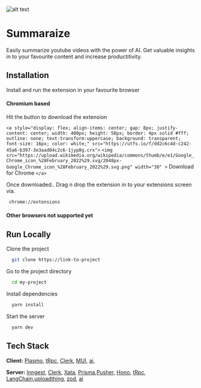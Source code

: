 ![alt text](https://xata.io/_next/image?url=%2Fmdx%2Fdocs%2Fmdx-blog%2Fpxci-hackathon%402x.jpg&w=3840&q=75)

# Summaraize

Easily summarize youtube videos with the power of AI. Get valuable insights in to your favourite content and increase productitivity.

## Installation

Install and run the extension in your favourite browser

#### Chromium based

Hit the button to download the extension

`<a style="display: flex; align-items: center; gap: 8px; justify-content: center; width: 400px; height: 50px; border: 4px solid #fff; outline: none; text-transform:uppercase; background: transparent; font-size: 16px; color: white;" src="https://utfs.io/f/dd2c6c4d-c242-45a6-b397-3e3aad04c2c6-1jyp8g.crx">`
`<img src="https://upload.wikimedia.org/wikipedia/commons/thumb/e/e1/Google_Chrome_icon_%28February_2022%29.svg/2048px-Google_Chrome_icon_%28February_2022%29.svg.png" width="30" >`
Download for Chrome
`</a>`

Once downloaded.. Drag n drop the extension in to your extensions screen via.

```bash
 chrome://extensions
```

#### Other browsers not supported yet

## Run Locally

Clone the project

```bash
  git clone https://link-to-project
```

Go to the project directory

```bash
  cd my-project
```

Install dependencies

```bash
  yarn install
```

Start the server

```bash
  yarn dev
```

## Tech Stack

**Client:** [Plasmo](https://www.plasmo.com/), [tRpc](https://trpc.io/), [Clerk](https://clerk.dev/), [MUI](mui.com), [ai](https://sdk.vercel.ai/docs/introduction),

**Server:** [Inngest](https://www.inngest.com/), [Clerk](https://clerk.dev/), [Xata](https://xata.io/), [Prisma](prisma.io),[Pusher](https://pusher.com/), [Hono](https://hono.dev/), [tRpc](https://trpc.io/), [LangChain](langchain.com),[uploadthing](https://uploadthing.com/), [zod](https://zod.dev/), [ai](https://sdk.vercel.ai/docs/introduction)
